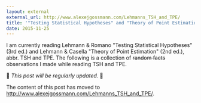 ```yaml
---
layout: external 
external_url: http://www.alexejgossmann.com/Lehmanns_TSH_and_TPE/
title: '"Testing Statistical Hypotheses" and "Theory of Point Estimation" impressions'
date: 2015-11-25
---
```


I am currently reading Lehmann & Romano "Testing Statistical Hypotheses" (3rd ed.) and Lehmann & Casella "Theory of Point Estimation" (2nd ed.), abbr. TSH and TPE. The following is a collection of ~~random facts~~ observations I made while reading TSH and TPE.

:construction_worker: *This post will be regularly updated.* :construction_worker:

The content of this post has moved to <http://www.alexejgossmann.com/Lehmanns_TSH_and_TPE/>.


